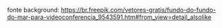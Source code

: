 
fonte background:
https://br.freepik.com/vetores-gratis/fundo-do-fundo-do-mar-para-videoconferencia_9543591.htm#from_view=detail_alsolike